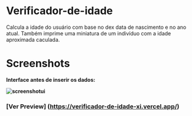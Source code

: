 # Verificador-de-idade
Calcula a idade do usuário com base no dex data de nascimento e no ano atual. Também imprime uma miniatura
de um indivíduo com a idade aproximada caculada.

# Screenshots
<strong>Interface antes de inserir os dados:<strong>

<img align="center" alt="screenshotui" src="https://i.imgur.com/QCzIInw.png">

### [Ver Preview] (https://verificador-de-idade-xi.vercel.app/)
